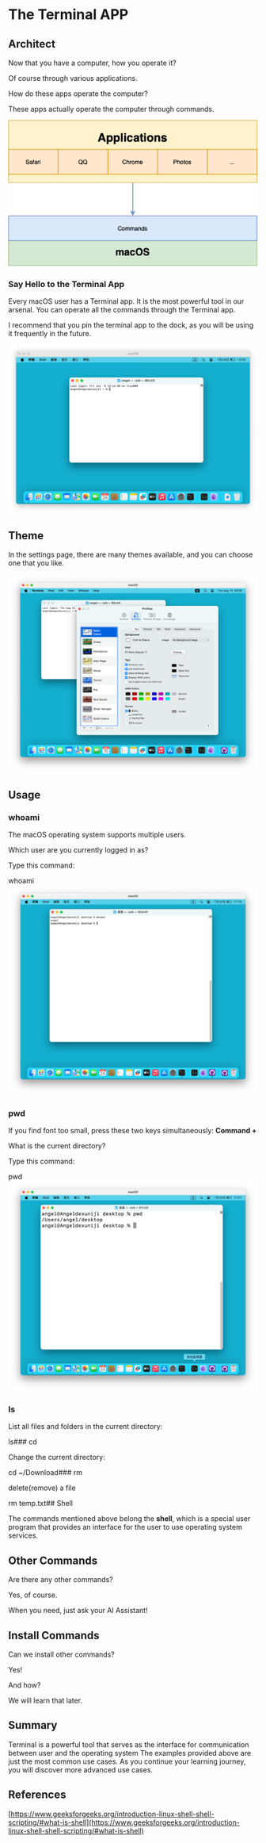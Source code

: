 # The Terminal APP

## Architect

Now that you have a computer, how you operate it?

Of course through various applications.

How do these apps operate the computer?

These apps actually operate the computer through commands.

![](./images/01-The_Terminal_APP_1.png)

### Say Hello to the Terminal App

Every macOS user has a Terminal app. It is the most powerful tool in our arsenal. You can operate all the commands through the Terminal app.

I recommend that you pin the terminal app to the dock, as you will be using it frequently in the future.

![](./images/01-The_Terminal_APP_2.png)

## Theme

In the settings page, there are many themes available, and you can choose one that you like.

![](./images/01-The_Terminal_APP_3.png)

## Usage

### whoami

The macOS operating system supports multiple users.

Which user are you currently logged in as?

Type this command:

whoami![](./images/01-The_Terminal_APP_4.png)

### pwd

If you find font too small, press these two keys simultaneously: **Command +**

What is the current directory?

Type this command:

pwd![](./images/01-The_Terminal_APP_5.png)

### ls

List all files and folders in the current directory:

ls### cd

Change the current directory:

cd ~/Download### rm

delete(remove) a file

rm temp.txt## Shell

The commands mentioned above belong the **shell**, which is a special user program that provides an interface for the user to use operating system services.

## Other Commands

Are there any other commands?

Yes, of course.

When you need, just ask your AI Assistant!

## Install Commands

Can we install other commands?

Yes!

And how?

We will learn that later.

## Summary

Terminal is a powerful tool that serves as the interface for communication between user and the operating system The examples provided above are just the most common use cases. As you continue your learning journey, you will discover more advanced use cases.

## References

[https://www.geeksforgeeks.org/introduction-linux-shell-shell-scripting/#what-is-shell](https://www.geeksforgeeks.org/introduction-linux-shell-shell-scripting/#what-is-shell)